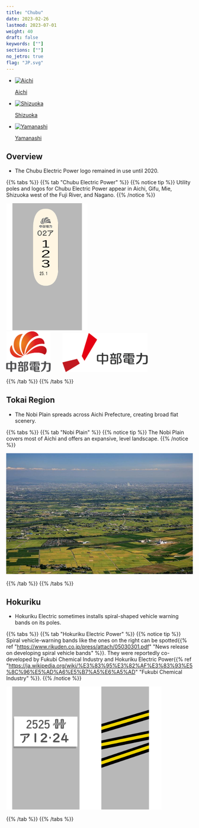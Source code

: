 ```yaml
---
title: "Chubu"
date: 2023-02-26
lastmod: 2023-07-01
weight: 40
draft: false
keywords: [""]
sections: [""]
no_jetro: true
flag: "JP.svg"
---
```


<ul class="flag-list-japan">
    <li data-nav-id="https://geopinning.space/rule/asia/japan/chubu/aichi/" title="Aichi" class="">
        <p><a href="https://geopinning.space/rule/asia/japan/chubu/aichi/" class="flag-link">
            <img src="https://geopinning.space/flags/Aichi.svg" alt="Aichi" class="flag-img-link" oncontextmenu="return false;"></a></p>
        <p><a href="https://geopinning.space/rule/asia/japan/chubu/aichi/" class="flag-link">Aichi</a></p>
    </li>
    <li data-nav-id="https://geopinning.space/rule/asia/japan/chubu/shizuoka/" title="Shizuoka" class="">
        <p><a href="https://geopinning.space/rule/asia/japan/chubu/shizuoka/" class="flag-link">
            <img src="https://geopinning.space/flags/Shizuoka.svg" alt="Shizuoka" class="flag-img-link" oncontextmenu="return false;"></a></p>
        <p><a href="https://geopinning.space/rule/asia/japan/chubu/shizuoka/" class="flag-link">Shizuoka</a></p>
    </li>
    <li data-nav-id="https://geopinning.space/rule/asia/japan/chubu/yamanashi/" title="Yamanashi" class="">
        <p><a href="https://geopinning.space/rule/asia/japan/chubu/yamanashi/" class="flag-link">
            <img src="https://geopinning.space/flags/Yamanashi.svg" alt="Yamanashi" class="flag-img-link" oncontextmenu="return false;"></a></p>
        <p><a href="https://geopinning.space/rule/asia/japan/chubu/yamanashi/" class="flag-link">Yamanashi</a></p>
    </li>
</ul>

<div class="main-desciption country-description">
    <h2 class="section-title">Overview</h2>
    <ul class="rule-list">
         <li>The Chubu Electric Power logo remained in use until 2020.</li>
    </ul>
</div>

{{% tabs %}}
{{% tab "Chubu Electric Power" %}}
{{% notice tip %}}
Utility poles and logos for Chubu Electric Power appear in Aichi, Gifu, Mie, Shizuoka west of the Fuji River, and Nagano.
{{% /notice %}}

<div class="googlemap-if">
<img src="../pole/pole-chubu.png" width="220px">
</div>

<div class="googlemap-if">
<img src="CHUBU_Electric_Power.svg" width="120px" style="margin-right:2em">
<img src="CHUBU_Electric_Power_logo.svg" width="230px">
</div>

{{% /tab %}}
{{% /tabs %}}

<div class="main-desciption country-description">
    <h2 class="section-title">Tokai Region</h2>
    <ul class="rule-list">
         <li>The Nobi Plain spreads across Aichi Prefecture, creating broad flat scenery.</li>
    </ul>
</div>

{{% tabs %}}
{{% tab "Nobi Plain" %}}
{{% notice tip %}}
The Nobi Plain covers most of Aichi and offers an expansive, level landscape.
{{% /notice %}}

<div class="googlemap-if">
<img src="nobi_plain_nagoya_from.jpg">
</div>

{{% /tab %}}
{{% /tabs %}}




<div class="main-desciption country-description">
    <h2 class="section-title">Hokuriku</h2>
    <ul class="rule-list">
         <li>Hokuriku Electric sometimes installs spiral-shaped vehicle warning bands on its poles.</li>
    </ul>
</div>

{{% tabs %}}
{{% tab "Hokuriku Electric Power" %}}
{{% notice tip %}}
Spiral vehicle-warning bands like the ones on the right can be spotted{{% ref "https://www.rikuden.co.jp/press/attach/05030301.pdf" "News release on developing spiral vehicle bands" %}}. They were reportedly co-developed by Fukubi Chemical Industry and Hokuriku Electric Power{{% ref "https://ja.wikipedia.org/wiki/%E3%83%95%E3%82%AF%E3%83%93%E5%8C%96%E5%AD%A6%E5%B7%A5%E6%A5%AD" "Fukubi Chemical Industry" %}}.
{{% /notice %}}

<div class="googlemap-if">
<img src="../pole/pole-hokuriku.png" width="420px">
</div>

{{% /tab %}}
{{% /tabs %}}

